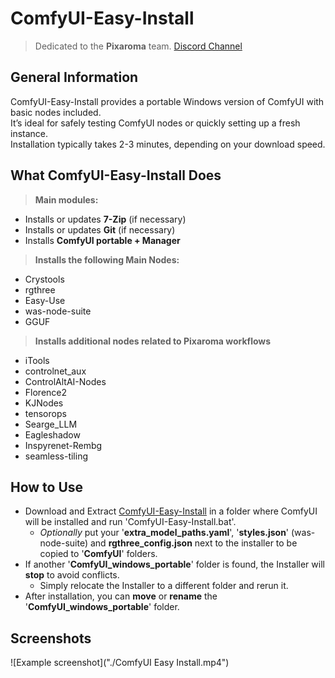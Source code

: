 # ComfyUI-Easy-Install

> Dedicated to the **Pixaroma** team. [Discord Channel](https://discord.com/invite/gggpkVgBf3)

## General Information
ComfyUI-Easy-Install provides a portable Windows version of ComfyUI with basic nodes included.  
It’s ideal for safely testing ComfyUI nodes or quickly setting up a fresh instance.  
Installation typically takes 2-3 minutes, depending on your download speed.

## What ComfyUI-Easy-Install Does
> **Main modules:**
* Installs or updates **7-Zip** (if necessary)
* Installs or updates **Git** (if necessary)
* Installs **ComfyUI portable + Manager**
> **Installs the following Main Nodes:**
* Crystools
* rgthree
* Easy-Use
* was-node-suite
* GGUF
> **Installs additional nodes related to Pixaroma workflows**
* iTools
* controlnet_aux
* ControlAltAI-Nodes
* Florence2
* KJNodes
* tensorops
* Searge_LLM
* Eagleshadow
* Inspyrenet-Rembg
* seamless-tiling

## How to Use
- Download and Extract [ComfyUI-Easy-Install](https://github.com/Tavris1/ComfyUI-Easy-Install/archive/refs/tags/0.1.0.zip) in a folder where ComfyUI will be installed and run 'ComfyUI-Easy-Install.bat'.
  - *Optionally* put your '**extra_model_paths.yaml**', '**styles.json**' (was-node-suite) and **rgthree_config.json**
  next to the installer to be copied to '**ComfyUI**' folders.
- If another '**ComfyUI_windows_portable**' folder is found, the Installer will **stop** to avoid conflicts.
  - Simply relocate the Installer to a different folder and rerun it.
- After installation, you can **move** or **rename** the '**ComfyUI_windows_portable**' folder.

## Screenshots
![Example screenshot]("./ComfyUI Easy Install.mp4")
